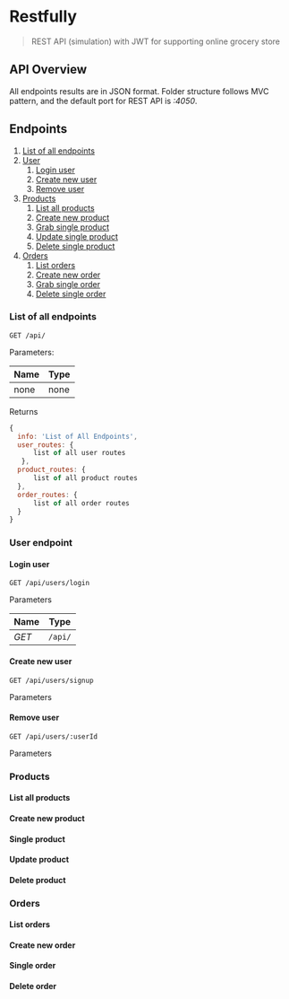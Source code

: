 # Restfully

> REST API (simulation) with JWT for supporting online grocery store

## API Overview
All endpoints results are in JSON format. Folder structure follows MVC pattern, and the default port for REST API is _:4050_. 

## Endpoints

1. [List of all endpoints](#list-of-all-endpoints)
2. [User](#user-endpoint)
    1. [Login user](#login-user)
    2. [Create new user](#create-new-user)
    3. [Remove user](#remove-user)
3. [Products](#products)
    1. [List all products](#list-all-products)
    2. [Create new product](#create-new-product)
    3. [Grab single product](#single-product)
    4. [Update single product](#update-product)
    5. [Delete single product](#delete-product)
4. [Orders](#orders)
    1. [List orders](#list-orders)
    2. [Create new order](#create-new-order)
    3. [Grab single order](#single-order)
    4. [Delete single order](#delete-order)

### List of all endpoints

```
GET /api/
```

Parameters:

Name | Type | 
--- | --- | 
none | none |

Returns
``` javascript
{
  info: 'List of All Endpoints',
  user_routes: {
      list of all user routes
   },
  product_routes: {
      list of all product routes
  },
  order_routes: {
      list of all order routes
  }
}
```

### User endpoint

#### Login user
```
GET /api/users/login
```
Parameters

Name | Type |
--- | --- |
*GET* | `/api/` |

#### Create new user
```
GET /api/users/signup
```
Parameters

#### Remove user
```
GET /api/users/:userId
```
Parameters

### Products

#### List all products

#### Create new product

#### Single product

#### Update product

#### Delete product


### Orders

#### List orders

#### Create new order

#### Single order

#### Delete order
